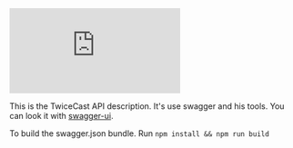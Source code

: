 [![validator_status](http://dgrechka.net/swagger_validator_content_type_proxy.php?url=https://raw.githubusercontent.com/TwiceCast/API/master/swagger/swagger.json)](http://petstore.swagger.io/?url=https://raw.githubusercontent.com/TwiceCast/API/master/swagger/swagger.json)

This is the TwiceCast API description. It's use swagger and his tools.
You can look it with [swagger-ui](http://petstore.swagger.io/?url=https://raw.githubusercontent.com/TwiceCast/API/master/swagger/swagger.json).

To build the swagger.json bundle. Run `npm install && npm run build`
